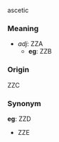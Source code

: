 ascetic
### Meaning
+ _adj_: ZZA
    + __eg__: ZZB

### Origin

ZZC

### Synonym

__eg__: ZZD

+ ZZE


